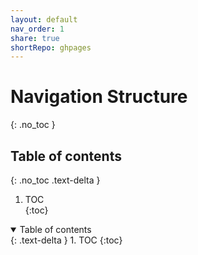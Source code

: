 ```yaml
---  
layout: default  
nav_order: 1  
share: true      
shortRepo: ghpages    
---  
```

  
  
# Navigation Structure  
{: .no_toc }  
  
## Table of contents  
{: .no_toc .text-delta }  
  
1. TOC  
   {:toc}  
  
<details open markdown="block">  
  <summary>  
    Table of contents  
  </summary>  
  {: .text-delta }  
1. TOC  
{:toc}  
</details>  
  
[//]: # (- [GitHubPages]&#40;./GithubPages/Pages/GHP.md&#41;)  
  
[//]: # (    - [Jekyll]&#40;./GithubPages/Pages/Jekyll.md&#41;)  
  
[//]: # (    - [MarkDown]&#40;./GithubPages/Pages/MarkDown.md&#41;)  
  
[//]: # ()  
[//]: # (- [MAC]&#40;./MacNotes/Pages/MacNotes.md&#41;)  
  
[//]: # (- [Obsidian]&#40;./Obsidian/Pages/Obsidian.md&#41;)  
